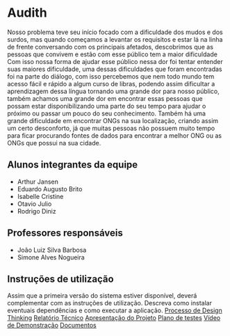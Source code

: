 # Audith

Nosso problema teve seu início focado com a dificuldade dos mudos e dos surdos, mas quando começamos a levantar os requisitos e estar lá na linha de frente conversando com os principais afetados, descobrimos que as pessoas que convivem e estão com esse público tem a maior dificuldade 
	Com isso nossa forma de ajudar esse público nessa dor foi tentar entender suas maiores dificuldade, uma dessas dificuldades que foram encontradas foi na parte do diálogo, com isso percebemos que nem todo mundo tem acesso fácil e rápido a algum curso de libras, podendo assim dificultar a aprendizagem dessa língua tornando uma grande dor para nosso público, também achamos uma grande dor em encontrar essas pessoas que possam estar disponibilizando uma parte do seu tempo para ajudar o próximo ou passar um pouco do seu conhecimento.
Também há uma grande dificuldade em encontrar ONGs na sua localização, criando assim um certo desconforto, já que muitas pessoas não possuem muito tempo para ficar procurando fontes de dados para encontrar a melhor ONG ou as ONGs que possui na sua cidade.   

## Alunos integrantes da equipe

* Arthur Jansen
* Eduardo Augusto Brito
* Isabelle Cristine 
* Otavio Julio
* Rodrigo Diniz


## Professores responsáveis

* João Luiz Silva Barbosa
* Simone Alves Nogueira

## Instruções de utilização

Assim que a primeira versão do sistema estiver disponível, deverá complementar com as instruções de utilização. Descreva como instalar eventuais dependências e como executar a aplicação.
[Processo de Design Thinking](https://github.com/ICEI-PUC-Minas-PPLES-TI/plf-es-2022-1-ti1-7946100-audith/blob/master/docs/miro/PPLES-N%20-%20T1-G6%20-%20Dificuldade%20surdos%20com%20ouvintes%20falantes%20(1)%20(2).pdf)
[Relatório Técnico](https://github.com/ICEI-PUC-Minas-PPLES-TI/plf-es-2022-1-ti1-7946100-audith/tree/master/docs/relatorio)
[Apresentação do Projeto](https://github.com/ICEI-PUC-Minas-PPLES-TI/plf-es-2022-1-ti1-7946100-audith/blob/master/docs/apresentacao/Apresenta%C3%A7%C3%A3o%20PP.pdf)
[Plano de testes](https://github.com/ICEI-PUC-Minas-PPLES-TI/plf-es-2022-1-ti1-7946100-audith/tree/master/docs/plano_testes)
[Vídeo de Demonstração](https://github.com/ICEI-PUC-Minas-PPLES-TI/plf-es-2022-1-ti1-7946100-audith/tree/master/docs/video)
[Documentos](https://github.com/ICEI-PUC-Minas-PPLES-TI/plf-es-2022-1-ti1-7946100-audith/tree/master/docs/documentos)
